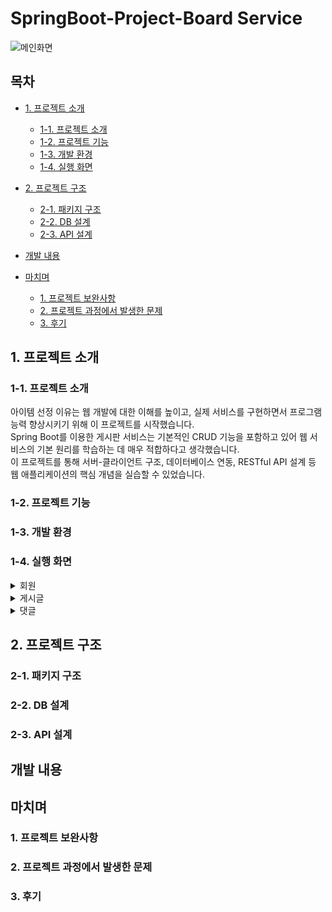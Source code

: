 # SpringBoot-Project-Board Service

![메인화면](https://github.com/yashin20/BoardServiceV2/assets/92693776/f5f42a21-c5fa-4e1c-97b9-e2d779193e1a)

## 목차
 - [1. 프로젝트 소개](#1-프로젝트-소개)
   - [1-1. 프로젝트 소개](#1-1-프로젝트-소개)
   - [1-2. 프로젝트 기능](#1-2-프로젝트-기능)
   - [1-3. 개발 환경](#1-3-개발-환경)
   - [1-4. 실행 화면](#1-4-실행-환경)
  
 - [2. 프로젝트 구조](#2-프로젝트-구조)
   - [2-1. 패키지 구조](#2-1-패키지-구조)
   - [2-2. DB 설계](#2-2-DB-설계)
   - [2-3. API 설계](#2-3-API-설계)
  
 - [개발 내용](#개발-내용)

 - [마치며](#마치며)
   - [1. 프로젝트 보완사항](#1-프로젝트-보완사항)
   - [2. 프로젝트 과정에서 발생한 문제](#2-프로젝트-과정에서-발생한-문제)
   - [3. 후기](#3-후기)
  
     


## 1. 프로젝트 소개

### 1-1. 프로젝트 소개

아이템 선정 이유는 웹 개발에 대한 이해를 높이고, 실제 서비스를 구현하면서 프로그램 능력 향상시키기 위해 이 프로젝트를 시작했습니다.  
Spring Boot를 이용한 게시판 서비스는 기본적인 CRUD 기능을 포함하고 있어 웹 서비스의 기본 원리를 학습하는 데 매우 적합하다고 생각했습니다.  
이 프로젝트를 통해 서버-클라이언트 구조, 데이터베이스 연동, RESTful API 설계 등 웹 애플리케이션의 핵심 개념을 실습할 수 있었습니다.  

### 1-2. 프로젝트 기능

### 1-3. 개발 환경

### 1-4. 실행 화면
  <details>
    <summary>회원</summary>
    
  </details>

  
  <details>
    <summary>게시글</summary>
    
  </details>


  <details>
    <summary>댓글</summary>
    
  </details>


  


## 2. 프로젝트 구조

### 2-1. 패키지 구조

### 2-2. DB 설계

### 2-3. API 설계


## 개발 내용

## 마치며

### 1. 프로젝트 보완사항
### 2. 프로젝트 과정에서 발생한 문제
### 3. 후기
